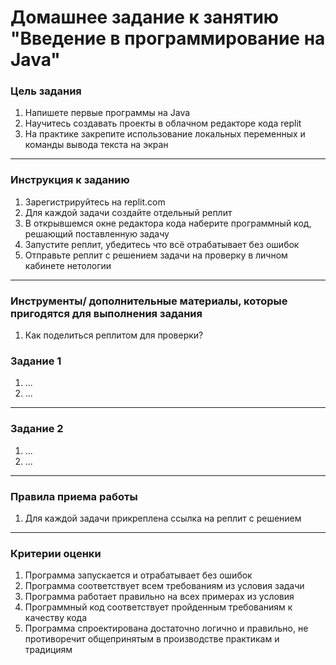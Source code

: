 # Домашнее задание к занятию "Введение в программирование на Java"

### Цель задания

1. Напишете первые программы на Java
2. Научитесь создавать проекты в облачном редакторе кода replit
3. На практике закрепите использование локальных переменных и команды вывода текста на экран

------

### Инструкция к заданию

1. Зарегистрируйтесь на replit.com
2. Для каждой задачи создайте отдельный реплит
3. В открывшемся окне редактора кода наберите программный код, решающий поставленную задачу
4. Запустите реплит, убедитесь что всё отрабатывает без ошибок
5. Отправьте реплит с решением задачи на проверку в личном кабинете нетологии

------

### Инструменты/ дополнительные материалы, которые пригодятся для выполнения задания

1. Как поделиться реплитом для проверки?

### Задание 1

1. ...
2. ...

------

### Задание 2

1. ...
2. ...

------

### Правила приема работы

1. Для каждой задачи прикреплена ссылка на реплит с решением

------

### Критерии оценки

1. Программа запускается и отрабатывает без ошибок
2. Программа соответствует всем требованиям из условия задачи
3. Программа работает правильно на всех примерах из условия
4. Программный код соответствует пройденным требованиям к качеству кода
5. Программа спроектирована достаточно логично и правильно, не противоречит общепринятым в производстве практикам и традициям


